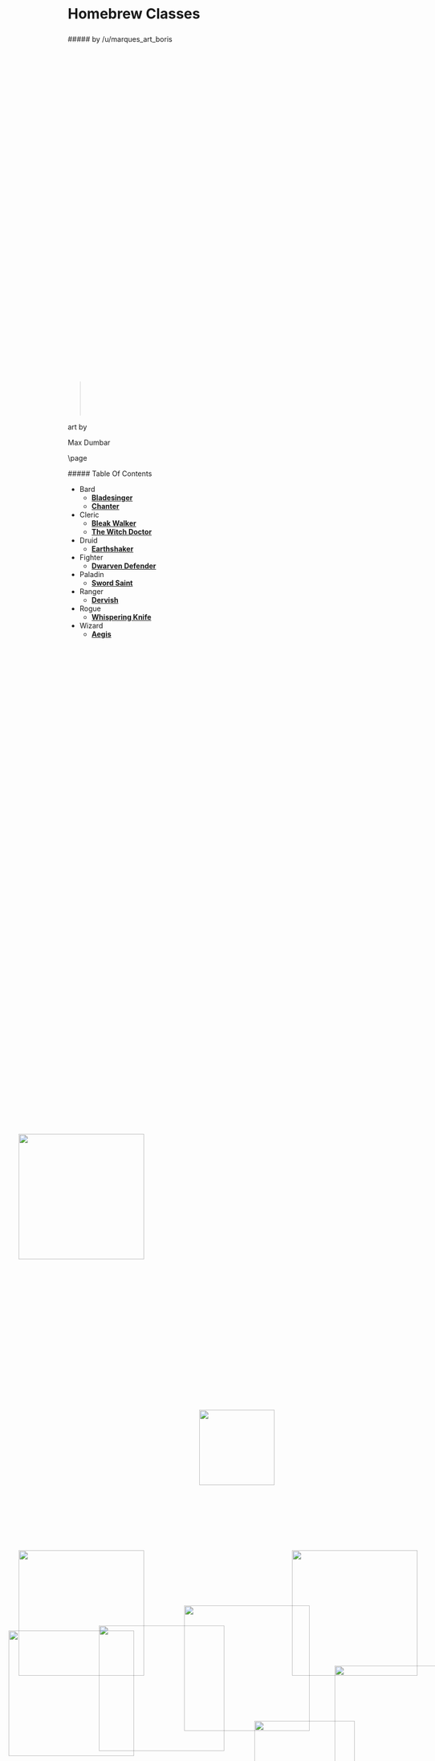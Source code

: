 <style>
  .phb#p1{ text-align:center; }
  .phb#p1:after{ display:none; }
</style>

<div style='margin-top:450px;'></div>

# Homebrew Classes

<div style='margin-top:25px'></div>
<div class='wide'>
##### by /u/marques_art_boris

<br><br><br><br><br><br><br><br><br><br><br><br><br><br><br><br><br><br><br>
<br><br><br><br><br><br><br><br><br><br><br><br><br><br><br><br><br><br><br>
><br><br><br><br>
  
art by


Max Dumbar 


<img src='https://dragonfirethegame.com/wp-content/uploads/2017/04/logo-dnd.png'
  style='position:absolute;bottom:1000px;right:580px;width:250px;mix-blend-mode:multiply'/>  
  
<img src='https://i.pinimg.com/originals/c7/c3/a0/c7c3a029d172b33287003d26a0c693f9.png'
  style='position:absolute;bottom:550px;right:320px;width:150px;mix-blend-mode:multiply'/>    






<img src='https://pbs.twimg.com/media/C8XkxEvUAAEMhpx.jpg'
  style='position:absolute;bottom:-60px;right:-50px;width:250px;mix-blend-mode:multiply'/>    
        
<img src='https://66.media.tumblr.com/f611907dc9db0cee7f3bdbd8bcff3336/tumblr_nrfrzcuRpz1u6lt0ro1_1280.jpg'
  style='position:absolute;bottom:170px;right:580px;width:250px;mix-blend-mode:multiply'/>  

  
<img src='https://ifanboy.com/wp-content/uploads/2013/02/character_sketch_by_max_dunbar-d4r8oif.jpg'
  style='position:absolute;bottom:60px;right:250px;width:250px;mix-blend-mode:multiply'/>  

<img src='https://i.pinimg.com/originals/db/b5/04/dbb504d42d4887154bc440befa293dc2.jpg'
  style='position:absolute;bottom:20px;right:420px;width:250px;mix-blend-mode:multiply'/>  

<img src='https://i.pinimg.com/originals/8d/df/8c/8ddf8c86b5c7f78e6ee0297a8ce26784.jpg'
  style='position:absolute;bottom:-120px;right:160px;width:200px;mix-blend-mode:multiply'/>  
  
<img src='https://i.pinimg.com/originals/5d/61/62/5d6162e87f9a55525f7d6f5bb26041d2.jpg'
  style='position:absolute;bottom:170px;right:35px;width:250px;mix-blend-mode:multiply'/>    
  
  




<img src='https://i.pinimg.com/originals/6d/14/58/6d145881493f6efac1d71f312060d7cb.jpg'
  style='position:absolute;bottom:10px;right:600px;width:250px;mix-blend-mode:multiply'/>  
  



  
</div>


\page

<div class='toc'>
##### Table Of Contents

- Bard
  - **[Bladesinger](#p3)**
  - **[Chanter](#p4)**
- Cleric
  - **[Bleak Walker](#p5)**
  - **[The Witch Doctor](#p6)**
- Druid 
  - **[Earthshaker](#p8)**
- Fighter 
  - **[Dwarven Defender](#p10)**
- Paladin
  - **[Sword Saint](#p11)**
- Ranger
  - **[Dervish](#p13)**
- Rogue
  - **[Whispering Knife](#p14)**
- Wizard
  - **[Aegis](#p15)**


</div>

